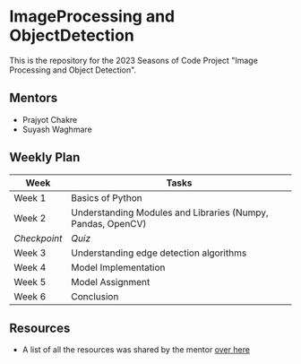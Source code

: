# ImageProcessing and ObjectDetection
This is the repository for the 2023 Seasons of Code Project "Image Processing and Object Detection".

## Mentors
- Prajyot Chakre
- Suyash Waghmare

## Weekly Plan
| Week | Tasks |
| --- | --- |
| Week 1 | Basics of Python |
| Week 2 | Understanding Modules and Libraries (Numpy, Pandas, OpenCV) |
| *_Checkpoint_* | _Quiz_ |
| Week 3 | Understanding edge detection algorithms |
| Week 4 | Model Implementation |
| Week 5 | Model Assignment |
| Week 6 | Conclusion |

## Resources
- A list of all the resources was shared by the mentor [over here](https://docs.google.com/document/d/1u7mV3QSv3KSqTp5quA21YPPvuZne9pn9wGn1KSxymTI/edit)
